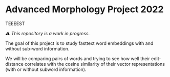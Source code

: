 # Advanced Morphology Project 2022

TEEEEST

_:warning: This repository is a work in progress._

The goal of this project is to study fasttext word embeddings with and without sub-word information.

We will be comparing pairs of words and trying to see how well their edit-distance correlates with the cosine similarity of their vector representations (with or without subword information).
